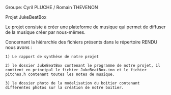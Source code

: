 Groupe: Cyril PLUCHE / Romain THEVENON

Projet JukeBeatBox

Le projet consiste à créer une plateforme de musique qui permet de diffuser de la musique créer par nous-mêmes.

Concernant la hiérarchie des fichiers présents dans le répertoire RENDU nous avons :

	1) Le rapport de synthèse de notre projet

	2) le dossier JukeBeatBox contenant le programme de notre projet, il contient en principal le fichier JukeBeatBox.ino et le fichier pitches.h contenant toutes les notes de musique.

	3) le dossier photo de la modelisation du boitier contenant différentes photos sur la création de notre boitier.